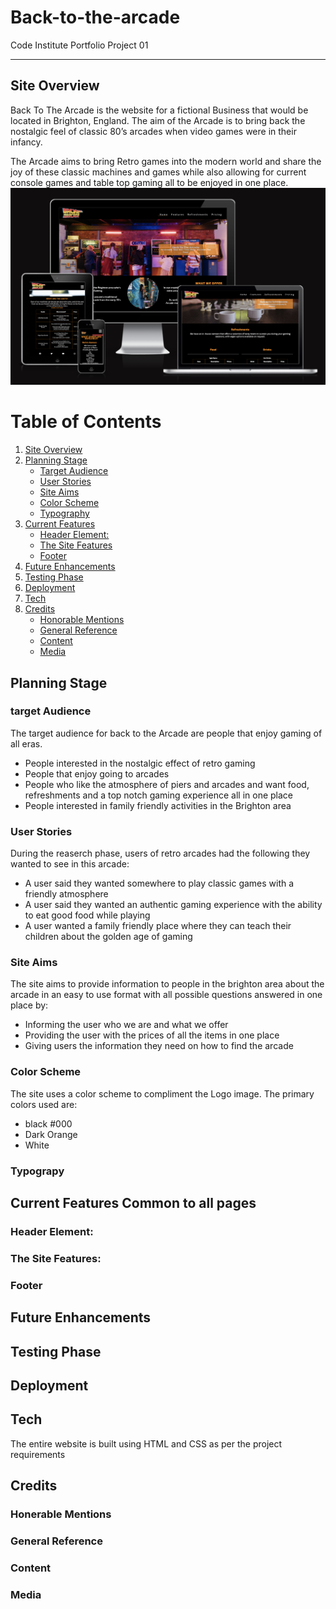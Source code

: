# Back-to-the-arcade
Code Institute Portfolio Project 01

---

## Site Overview
Back To The Arcade is the website for a fictional Business that would be located in Brighton, England. The aim of the Arcade is to bring back the nostalgic feel of classic 80’s arcades when video games were in their infancy.

The Arcade aims to bring Retro games into the modern world and share the joy of these classic machines and games while also allowing for current console games and table top gaming all to be enjoyed in one place.
![Am I Responsive screenshot](assets/images/AmIResponsive.png)

# Table of Contents
1. [Site Overview](#site-overview)  
2. [Planning Stage](#planning-stage)
    * [Target Audience](#target-audience)
    * [User Stories](#user-stories)
    * [Site Aims](#site-aims)
    * [Color Scheme](#color-scheme)
    * [Typography](#typograpy)   
3. [Current Features](#current-features)
    * [Header Element:](#header-element)
    * [The Site Features](#the-site-features)
    * [Footer](#footer)
4. [Future Enhancements](#future-enhancements)
5. [Testing Phase](#testing-phase)
6. [Deployment](#deployment)
7. [Tech](#tech)
8. [Credits](#credits)
    * [Honorable Mentions](#honerable-mentions)
    * [General Reference](#general-reference)
    * [Content](#content)
    * [Media](#media)

## Planning Stage

### target Audience
The target audience for back to the Arcade are people that enjoy gaming of all eras.
* People interested in the nostalgic effect of retro gaming
* People that enjoy going to arcades
* People who like the atmosphere of piers and arcades and want food, refreshments and a top notch gaming experience all in one place
* People interested in family friendly activities in the Brighton area

### User Stories
During the reaserch phase, users of retro arcades had the following they wanted to see in this arcade:
* A user said they wanted somewhere to play classic games with a friendly atmosphere
* A user said they wanted an authentic gaming experience with the ability to eat good food while playing
* A user wanted a family friendly place where they can teach their children about the golden age of gaming

### Site Aims
The site aims to provide information to people in the brighton area about the arcade in an easy to use format with all possible questions answered in one place by:
* Informing the user who we are and what we offer
* Providing the user with the prices of all the items in one place
* Giving users the information they need on how to find the arcade

### Color Scheme
The site uses a color scheme to compliment the Logo image. The primary colors used are:
* black #000 
* Dark Orange
* White

### Typograpy


## Current Features Common to all pages


### Header Element:


### The Site Features: 


### Footer


## Future Enhancements


## Testing Phase


## Deployment


## Tech
The entire website is built using HTML and CSS as per the project requirements

## Credits


### Honerable Mentions


### General Reference


### Content


### Media

[def]: assets/images/AmIResponsive.png